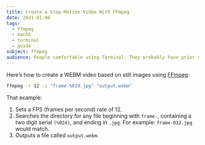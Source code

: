 ```yaml
---
title: Create a Stop-Motion Video With FFmpeg
date: 2021-01-06
tags:
  - ffmpeg
  - macOS
  - terminal
  - guide
subject: ffmpeg
audience: People comfortable using Terminal. They probably have prior experience with FFmpeg or similar.
---
```


Here’s how to create a WEBM video based on still images using [FFmpeg](https://ffmpeg.org):

```bash
ffmpeg -r 12 -i "frame-%02d.jpg" "output.webm"
```

That example:

1. Sets a FPS (frames per second) rate of 12.
2. Searches the directory for any file beginning with `frame-`, containing a two digit serial `(%02d)`, and ending in `.jpg`. For example: `frame-012.jpg` would match.
3. Outputs a file called `output.webm`.
